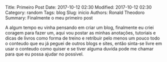 Title: Primeiro Post
Date: 2017-10-12 02:30
Modified: 2017-10-12 02:30
Category: random
Tags: blog
Slug: inicio
Authors: Ronald Theodoro
Summary: Finalmente o meu primeiro post

A algum tempo eu vinha pensando em criar um blog, finalmente eu criei coragem para fazer um, aqui vou postar as minhas anotações, tutoriais e dicas de livros como forma de treino e retribuir pelo menos um pouco todo o conteudo que eu já peguei de outros blogs e sites, então sinta-se livre em usar o conteudo como quiser e se tiver alguma duvida pode me chamar para que eu possa ajudar no possivel.